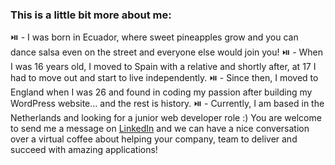 ### This is a little bit more about me:

⏯️ - I was born in Ecuador, where sweet pineapples grow and you can dance salsa even on the street and everyone else would join you!
⏯️ - When I was 16 years old, I moved to Spain with a relative and shortly after, at 17 I had to move out and start to live independently.
⏯️ - Since then, I moved to England when I was 26 and found in coding my passion after building my WordPress website... and the rest is history.
⏯️ - Currently, I am based in the Netherlands and looking for a junior web developer role :)
You are welcome to send me a message on [LinkedIn](https://www.linkedin.com/in/karemortiz/) and we can have a nice conversation over a virtual coffee about helping your company, team to deliver and succeed with amazing applications! 


